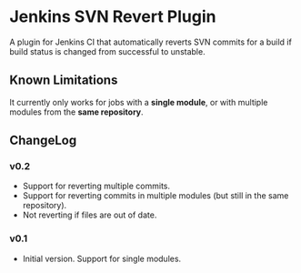 Jenkins SVN Revert Plugin
=========================

A plugin for Jenkins CI that automatically reverts SVN commits for a build if build status is changed from successful to unstable.

Known Limitations
-----------------
It currently only works for jobs with a **single module**, or with multiple modules from the **same repository**.

ChangeLog
---------
### v0.2

- Support for reverting multiple commits.
- Support for reverting commits in multiple modules (but still in the same repository).
- Not reverting if files are out of date.

### v0.1

- Initial version. Support for single modules.
